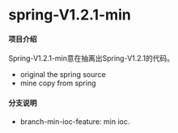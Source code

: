 # spring-V1.2.1-min

#### 项目介绍

Spring-V1.2.1-min意在抽离出Spring-V1.2.1的代码。

* original the spring source
* mine copy from spring


#### 分支说明

* branch-min-ioc-feature: min ioc.






